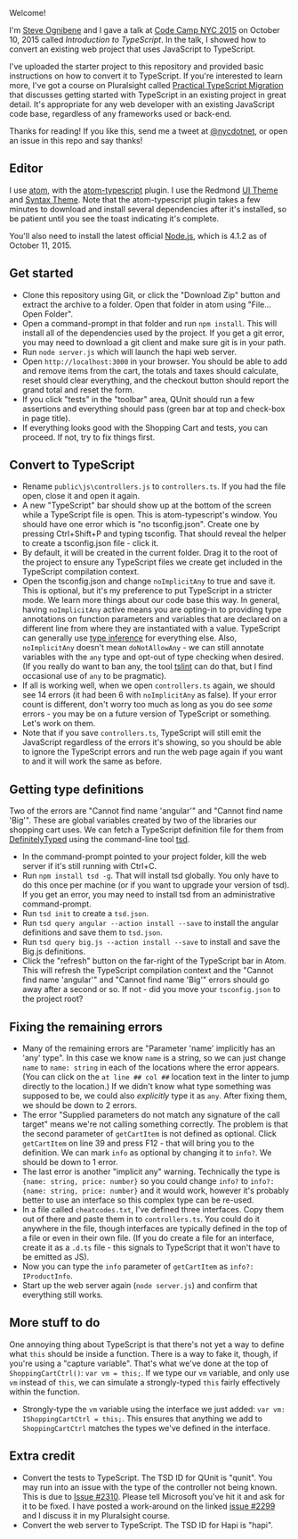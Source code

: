 
Welcome!

I'm [Steve Ognibene](http://www.pluralsight.com/author/steve-ognibene) and I gave a talk at [Code Camp NYC 2015](http://www.codecampnyc.org/) on October 10, 2015 called *Introduction to TypeScript*.  In the talk, I showed how to convert an existing web project that uses JavaScript to TypeScript.

I've uploaded the starter project to this repository and provided basic instructions on how to convert it to TypeScript.  If you're interested to learn more, I've got a course on Pluralsight called [Practical TypeScript Migration](http://www.pluralsight.com/courses/typescript-practical-migration) that discusses getting started with TypeScript in an existing project in great detail.  It's appropriate for any web developer with an existing JavaScript code base, regardless of any frameworks used or back-end.

Thanks for reading!  If you like this, send me a tweet at [@nycdotnet](https://twitter.com/nycdotnet), or open an issue in this repo and say thanks!


## Editor
I use [atom](https://atom.io/), with the [atom-typescript](https://atom.io/packages/atom-typescript) plugin.  I use the Redmond [UI Theme](https://atom.io/themes/redmond-ui) and [Syntax Theme](https://atom.io/themes/redmond-syntax).  Note that the atom-typescript plugin takes a few minutes to download and install several dependencies after it's installed, so be patient until you see the toast indicating it's complete.

You'll also need to install the latest official [Node.js](https://nodejs.org/), which is 4.1.2 as of October 11, 2015.

## Get started

  * Clone this repository using Git, or click the "Download Zip" button and extract the archive to a folder.  Open that folder in atom using "File... Open Folder".
  * Open a command-prompt in that folder and run `npm install`.  This will install all of the dependencies used by the project.  If you get a git error, you may need to download a git client and make sure git is in your path.
  * Run `node server.js` which will launch the hapi web server.
  * Open `http://localhost:3000` in your browser.  You should be able to add and remove items from the cart, the totals and taxes should calculate, reset should clear everything, and the checkout button should report the grand total and reset the form.
  * If you click "tests" in the "toolbar" area, QUnit should run a few assertions and everything should pass (green bar at top and check-box in page title).
  * If everything looks good with the Shopping Cart and tests, you can proceed.  If not, try to fix things first.

## Convert to TypeScript

  * Rename `public\js\controllers.js` to `controllers.ts`.  If you had the file open, close it and open it again.
  * A new "TypeScript" bar should show up at the bottom of the screen while a TypeScript file is open.  This is atom-typescript's window.  You should have one error which is "no tsconfig.json".  Create one by pressing Ctrl+Shift+P and typing tsconfig.  That should reveal the helper to create a tsconfig.json file - click it.
  * By default, it will be created in the current folder.  Drag it to the root of the project to ensure any TypeScript files we create get included in the TypeScript compilation context.
  * Open the tsconfig.json and change `noImplicitAny` to true and save it.  This is optional, but it's my preference to put TypeScript in a stricter mode.  We learn more things about our code base this way.  In general, having `noImplicitAny` active means you are opting-in to providing type annotations on function parameters and variables that are declared on a different line from where they are instantiated with a value.  TypeScript can generally use [type inference](https://www.stevefenton.co.uk/2014/07/Embrace-Type-Inference-In-TypeScript/) for everything else.  Also, `noImplicitAny` doesn't mean `doNotAllowAny` - we can still annotate variables with the `any` type and opt-out of type checking when desired.  (If you really do want to ban any, the tool [tslint](https://www.npmjs.com/package/tslint) can do that, but I find occasional use of `any` to be pragmatic).
  * If all is working well, when we open `controllers.ts` again, we should see 14 errors (it had been 6 with `noImplicitAny` as false).  If your error count is different, don't worry too much as long as you do see *some* errors - you may be on a future version of TypeScript or something.  Let's work on them.
  * Note that if you save `controllers.ts`, TypeScript will still emit the JavaScript regardless of the errors it's showing, so you should be able to ignore the TypeScript errors and run the web page again if you want to and it will work the same as before.

## Getting type definitions

  Two of the errors are "Cannot find name 'angular'" and "Cannot find name 'Big'".  These are global variables created by two of the libraries our shopping cart uses.  We can fetch a TypeScript definition file for them from [DefinitelyTyped](http://definitelytyped.org/) using the command-line tool [tsd](https://github.com/Definitelytyped/tsd#install).

  * In the command-prompt pointed to your project folder, kill the web server if it's still running with Ctrl+C.
  * Run `npm install tsd -g`.  That will install tsd globally.  You only have to do this once per machine (or if you want to upgrade your version of tsd).  If you get an error, you may need to install tsd from an administrative command-prompt.
  * Run `tsd init` to create a `tsd.json`.
  * Run `tsd query angular --action install --save` to install the angular definitions and save them to `tsd.json`.
  * Run `tsd query big.js --action install --save` to install and save the Big.js definitions.
  * Click the "refresh" button on the far-right of the TypeScript bar in Atom.  This will refresh the TypeScript compilation context and the "Cannot find name 'angular'" and "Cannot find name 'Big'" errors should go away after a second or so.  If not - did you move your `tsconfig.json` to the project root?

## Fixing the remaining errors

  * Many of the remaining errors are "Parameter 'name' implicitly has an 'any' type".  In this case we know `name` is a string, so we can just change `name` to `name: string` in each of the locations where the error appears.  (You can click on the `at line ## col ##` location text in the linter to jump directly to the location.)  If we didn't know what type something was supposed to be, we could also *explicitly* type it as `any`.  After fixing them, we should be down to 2 errors.
  * The error "Supplied parameters do not match any signature of the call target" means we're not calling something correctly.  The problem is that the second parameter of `getCartItem` is not defined as optional.  Click `getCartItem` on line 39 and press F12 - that will bring you to the definition.  We can mark `info` as optional by changing it to `info?`.  We should be down to 1 error.
  * The last error is another "implicit any" warning.  Technically the type is `{name: string, price: number}` so you could change `info?` to `info?: {name: string, price: number}` and it would work, however it's probably better to use an interface so this complex type can be re-used.
  * In a file called `cheatcodes.txt`, I've defined three interfaces.  Copy them out of there and paste them in to `controllers.ts`.  You could do it anywhere in the file, though interfaces are typically defined in the top of a file or even in their own file.  (If you do create a file for an interface, create it as a `.d.ts` file - this signals to TypeScript that it won't have to be emitted as JS).
  * Now you can type the `info` parameter of `getCartItem` as `info?: IProductInfo`.
  * Start up the web server again (`node server.js`) and confirm that everything still works.

## More stuff to do

  One annoying thing about TypeScript is that there's not yet a way to define what `this` should be inside a function.  There is a way to fake it, though, if you're using a "capture variable".  That's what we've done at the top of `ShoppingCartCtrl()`: `var vm = this;`.  If we type our `vm` variable, and only use `vm` instead of `this`, we can simulate a strongly-typed `this` fairly effectively within the function.
  * Strongly-type the `vm` variable using the interface we just added: `var vm: IShoppingCartCtrl = this;`.  This ensures that anything we add to `ShoppingCartCtrl` matches the types we've defined in the interface.

## Extra credit

  * Convert the tests to TypeScript.  The TSD ID for QUnit is "qunit".  You may run into an issue with the type of the controller not being known.  This is due to [Issue #2310](https://github.com/Microsoft/TypeScript/issues/2310).  Please tell Microsoft you've hit it and ask for it to be fixed.  I have posted a work-around on the linked [issue #2299](https://github.com/Microsoft/TypeScript/issues/2299) and I discuss it in my Pluralsight course.
  * Convert the web server to TypeScript.  The TSD ID for Hapi is "hapi".
